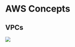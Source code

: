 # AWS Concepts

## VPCs

![](https://user-images.githubusercontent.com/4629890/83970259-c286bd80-a8a2-11ea-8eea-74e588a47aad.png)
